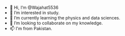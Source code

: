 - 👋 Hi, I’m @Wajahat5536
- 👀 I’m interested in study.
- 🌱 I’m currently learning the physics and data sciences.
- 💞️ I’m looking to collaborate on my knowledge.
- 📫 I'm from Pakistan.

<!---
Wajahat5536/Wajahat5536 is a ✨ special ✨ repository because its `README.md` (this file) appears on your GitHub profile.
You can click the Preview link to take a look at your changes.
--->
